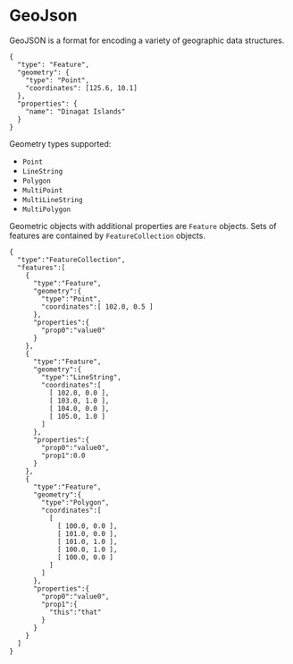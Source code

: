 # GeoJson

GeoJSON is a format for encoding a variety of geographic data structures.

```
{
  "type": "Feature",
  "geometry": {
    "type": "Point",
    "coordinates": [125.6, 10.1]
  },
  "properties": {
    "name": "Dinagat Islands"
  }
}
```

Geometry types supported:

- `Point`
- `LineString`
- `Polygon`
- `MultiPoint`
- `MultiLineString`
- `MultiPolygon`

Geometric objects with additional properties are `Feature` objects. Sets of
features are contained by `FeatureCollection` objects.

```
{
  "type":"FeatureCollection",
  "features":[
    {
      "type":"Feature",
      "geometry":{
        "type":"Point",
        "coordinates":[ 102.0, 0.5 ]
      },
      "properties":{
        "prop0":"value0"
      }
    },
    {
      "type":"Feature",
      "geometry":{
        "type":"LineString",
        "coordinates":[
          [ 102.0, 0.0 ],
          [ 103.0, 1.0 ],
          [ 104.0, 0.0 ],
          [ 105.0, 1.0 ]
        ]
      },
      "properties":{
        "prop0":"value0",
        "prop1":0.0
      }
    },
    {
      "type":"Feature",
      "geometry":{
        "type":"Polygon",
        "coordinates":[
          [
            [ 100.0, 0.0 ],
            [ 101.0, 0.0 ],
            [ 101.0, 1.0 ],
            [ 100.0, 1.0 ],
            [ 100.0, 0.0 ]
          ]
        ]
      },
      "properties":{
        "prop0":"value0",
        "prop1":{
          "this":"that"
        }
      }
    }
  ]
}
```
